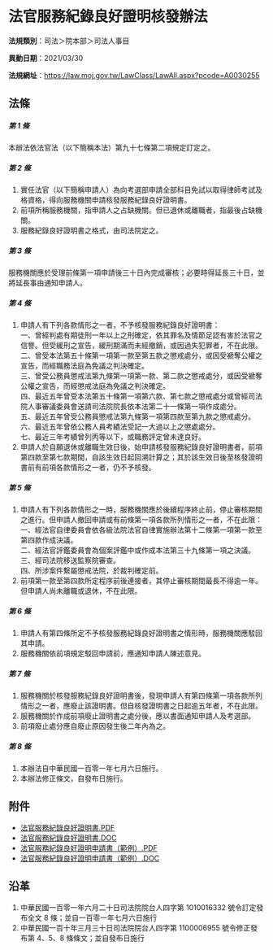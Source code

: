 # 法官服務紀錄良好證明核發辦法

**法規類別**：司法＞院本部＞司法人事目

**異動日期**：2021/03/30  

**法規網址**：https://law.moj.gov.tw/LawClass/LawAll.aspx?pcode=A0030255





## 法條
##### 第 1 條
本辦法依法官法（以下簡稱本法）第九十七條第二項規定訂定之。

##### 第 2 條
1. 實任法官（以下簡稱申請人）為向考選部申請全部科目免試以取得律師考試及格資格，得向服務機關申請核發服務紀錄良好證明書。
1. 前項所稱服務機關，指申請人之占缺機關。但已退休或離職者，指最後占缺機關。
1. 服務紀錄良好證明書之格式，由司法院定之。

##### 第 3 條
服務機關應於受理前條第一項申請後三十日內完成審核；必要時得延長三十日，並將延長事由通知申請人。

##### 第 4 條
1. 申請人有下列各款情形之一者，不予核發服務紀錄良好證明書：  
一、曾經判處有期徒刑一年以上之刑確定，依其罪名及情節足認有害於法官之信譽。但受緩刑之宣告，緩刑期滿而未經撤銷，或因過失犯罪者，不在此限。  
二、曾受本法第五十條第一項第一款至第五款之懲戒處分，或因受褫奪公權之宣告，而經職務法庭為免議之判決確定。  
三、曾受公務員懲戒法第九條第一項第一款、第二款之懲戒處分，或因受褫奪公權之宣告，而經懲戒法庭為免議之判決確定。  
四、最近五年曾受本法第五十條第一項第六款、第七款之懲戒處分或曾經司法院人事審議委員會送請司法院院長依本法第二十一條第一項作成處分。  
五、最近五年曾受公務員懲戒法第九條第一項第四款至第九款之懲戒處分。  
六、最近五年曾依公務人員考績法受記一大過以上之懲處處分。  
七、最近三年考績曾列丙等以下，或職務評定曾未達良好。
1. 申請人於自願退休或離職生效日後，始申請核發服務紀錄良好證明書者，前項第四款至第七款期間，自該生效日起回溯計算之；其於該生效日後至核發證明書前有前項各款情形之一者，仍不予核發。

##### 第 5 條
1. 申請人有下列各款情形之一時，服務機關應於後續程序終止前，停止審核期間之進行。但申請人撤回申請或有前條第一項各款所列情形之一者，不在此限：  
一、經法官自律委員會依各級法院法官自律實施辦法第十二條第一項第一款至第四款作成決議。  
二、經法官評鑑委員會為個案評鑑中或作成本法第三十九條第一項之決議。  
三、經司法院移送監察院審查。  
四、所涉案件繫屬懲戒法院，於裁判確定前。
1. 前項第一款至第四款所定程序前後連接者，其停止審核期間最長不得逾一年。但申請人尚未離職或退休，不在此限。

##### 第 6 條
1. 申請人有第四條所定不予核發服務紀錄良好證明書之情形時，服務機關應駁回其申請。
1. 服務機關依前項規定駁回申請前，應通知申請人陳述意見。

##### 第 7 條
1. 服務機關於核發服務紀錄良好證明書後，發現申請人有第四條第一項各款所列情形之一者，應廢止該證明書。但自核發證明書之日起逾五年者，不在此限。
1. 服務機關於作成前項廢止證明書之處分後，應以書面通知申請人及考選部。
1. 前項廢止處分應自廢止原因發生後二年內為之。

##### 第 8 條
1. 本辦法自中華民國一百零一年七月六日施行。
1. 本辦法修正條文，自發布日施行。
## 附件
* [法官服務紀錄良好證明書.PDF](https://law.moj.gov.tw/LawClass/LawGetFile.ashx?FileId=0000232873)
* [法官服務紀錄良好證明書.DOC](https://law.moj.gov.tw/LawClass/LawGetFile.ashx?FileId=0000113509)
* [法官服務紀錄良好證明申請書（範例）.PDF](https://law.moj.gov.tw/LawClass/LawGetFile.ashx?FileId=0000232874)
* [法官服務紀錄良好證明申請書（範例）.DOC](https://law.moj.gov.tw/LawClass/LawGetFile.ashx?FileId=0000113510)
## 沿革
1. 中華民國一百零一年六月二十日司法院院台人四字第 1010016332 號令訂定發布全文 8  條；並自一百零一年七月六日施行
1. 中華民國一百十年三月三十日司法院院台人四字第 1100006955 號令修正發布第 4、5、8  條條文；並自發布日施行
